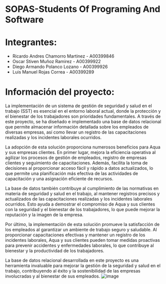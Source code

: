 # SOPAS-Students Of Programing And Software

# Integrantes: 

- Ricardo Andres Chamorro Martinez - A00399846
- Oscar Stiven Muñoz Ramirez - A00399922
- Diego Armando Polanco Lozano - A00399926
- Luis Manuel Rojas Correa - A00399289

# Información del proyecto:

La implementación de un sistema de gestión de seguridad y salud en el trabajo (SST) es esencial en el entorno laboral actual, donde la protección y el bienestar de los trabajadores son prioridades fundamentales. A través de este proyecto, se ha diseñado e implementado una base de datos relacional que permite almacenar información detallada sobre los empleados de diversas empresas, así como llevar un registro de las capacitaciones realizadas y los incidentes laborales ocurridos. 

  

La adopción de esta solución proporciona numerosos beneficios para Aqua y sus empresas clientes. En primer lugar, mejora la eficiencia operativa al agilizar los procesos de gestión de empleados, registro de empresas clientes y seguimiento de capacitaciones. Además, facilita la toma de decisiones al proporcionar acceso fácil y rápido a datos actualizados, lo que permite una planificación más efectiva de las actividades de capacitación y una asignación eficiente de recursos. 

  

La base de datos también contribuye al cumplimiento de las normativas en materia de seguridad y salud en el trabajo, al mantener registros precisos y actualizados de las capacitaciones realizadas y los incidentes laborales ocurridos. Esto ayuda a demostrar el compromiso de Aqua y sus clientes con la seguridad y el bienestar de los trabajadores, lo que puede mejorar la reputación y la imagen de la empresa. 

  

Por último, la implementación de esta solución promueve la satisfacción de los empleados al garantizar un ambiente de trabajo seguro y saludable. Al proporcionar capacitaciones efectivas y mantener un registro de los incidentes laborales, Aqua y sus clientes pueden tomar medidas proactivas para prevenir accidentes y enfermedades laborales, lo que contribuye al bienestar y la productividad de los trabajadores. 

  

La base de datos relacional desarrollada en este proyecto es una herramienta invaluable para mejorar la gestión de la seguridad y salud en el trabajo, contribuyendo al éxito y la sostenibilidad de las empresas involucradas y al bienestar de sus empleados. 
![image](https://github.com/Bloque-SID/project2024-1-e06-sopas/assets/118563635/a3a9ecdf-2918-436f-a1ef-eb0feb906ebd)
